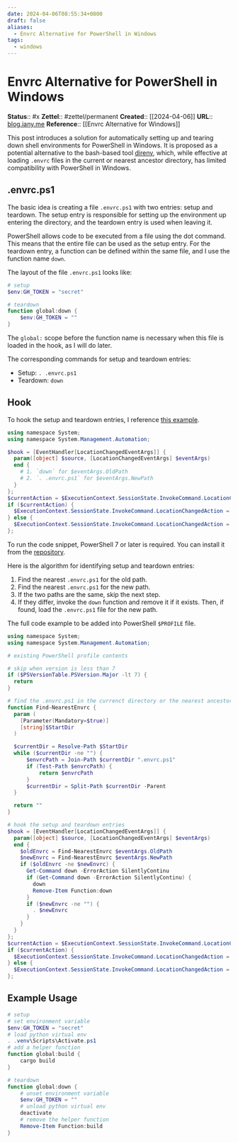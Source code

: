```yaml
---
date: 2024-04-06T08:55:34+0800
draft: false
aliases:
  - Envrc Alternative for PowerShell in Windows
tags:
  - windows
---
```


# Envrc Alternative for PowerShell in Windows

**Status**:: #x
**Zettel**:: #zettel/permanent
**Created**:: [[2024-04-06]]
**URL**:: [blog.iany.me](https://blog.iany.me/2024/04/envrc-alternative-for-powershell-in-windows/)
**Reference**:: [[Envrc Alternative for Windows]]

This post introduces a solution for automatically setting up and tearing down shell environments for PowerShell in Windows. It is proposed as a potential alternative to the bash-based tool [direnv](https://github.com/direnv/direnv), which, while effective at loading `.envrc` files in the current or nearest ancestor directory, has limited compatibility with PowerShell in Windows.

<!--more-->
## .envrc.ps1

The basic idea is creating a file `.envrc.ps1` with two entries: setup and teardown. The setup entry is responsible for setting up the environment up entering the directory, and the teardown entry is used when leaving it.

PowerShell allows code to be executed from a file using the dot command. This means that the entire file can be used as the setup entry. For the teardown entry, a function can be defined within the same file, and I use the function name `down`.

The layout of the file `.envrc.ps1` looks like:

```powershell
# setup
$env:GH_TOKEN = "secret"

# teardown
function global:down {
    $env:GH_TOKEN = ""
}
```

The `global:` scope before the function name is necessary when this file is loaded in the hook, as I will do later.

The corresponding commands for setup and teardown entries:

- Setup: `. .envrc.ps1`
- Teardown: `down`

## Hook

To hook the setup and teardown entries, I reference [this example](https://github.com/PowerShell/PowerShell/issues/14484#issuecomment-1731647083). 

```powershell
using namespace System;
using namespace System.Management.Automation;

$hook = [EventHandler[LocationChangedEventArgs]] {
  param([object] $source, [LocationChangedEventArgs] $eventArgs)
  end {
    # 1. `down` for $eventArgs.OldPath
    # 2. `. .envrc.ps1` for $eventArgs.NewPath
  }
};
$currentAction = $ExecutionContext.SessionState.InvokeCommand.LocationChangedAction;
if ($currentAction) {
  $ExecutionContext.SessionState.InvokeCommand.LocationChangedAction = [Delegate]::Combine($currentAction, $hook);
} else {
  $ExecutionContext.SessionState.InvokeCommand.LocationChangedAction = $hook;
};
```

To run the code snippet, PowerShell 7 or later is required. You can install it from the [repository](https://github.com/PowerShell/PowerShell).

Here is the algorithm for identifying setup and teardown entries:

1. Find the nearest `.envrc.ps1` for the old path.
2. Find the nearest `.envrc.ps1` for the new path.
3. If the two paths are the same, skip the next step.
4. If they differ, invoke the `down` function and remove it if it exists. Then, if found, load the `.envrc.ps1` file for the new path.

The full code example to be added into PowerShell `$PROFILE` file.

```powershell
using namespace System;
using namespace System.Management.Automation;

# existing PowerShell profile contents

# skip when version is less than 7
if ($PSVersionTable.PSVersion.Major -lt 7) {
  return
}

# find the .envrc.ps1 in the currenct directory or the nearest ancestor directory.
function Find-NearestEnvrc {
  param (
    [Parameter(Mandatory=$true)]
    [string]$StartDir
  )

  $currentDir = Resolve-Path $StartDir
  while ($currentDir -ne "") {
      $envrcPath = Join-Path $currentDir ".envrc.ps1"
      if (Test-Path $envrcPath) {
          return $envrcPath
      }
      $currentDir = Split-Path $currentDir -Parent
  }

  return ""
}

# hook the setup and teardown entries
$hook = [EventHandler[LocationChangedEventArgs]] {
  param([object] $source, [LocationChangedEventArgs] $eventArgs)
  end {
    $oldEnvrc = Find-NearestEnvrc $eventArgs.OldPath
    $newEnvrc = Find-NearestEnvrc $eventArgs.NewPath
    if ($oldEnvrc -ne $newEnvrc) {
      Get-Command down -ErrorAction SilentlyContinu
      if (Get-Command down -ErrorAction SilentlyContinu) {
        down
        Remove-Item Function:down
      }
      if ($newEnvrc -ne "") {
        . $newEnvrc
      }
    }
  }
};
$currentAction = $ExecutionContext.SessionState.InvokeCommand.LocationChangedAction;
if ($currentAction) {
  $ExecutionContext.SessionState.InvokeCommand.LocationChangedAction = [Delegate]::Combine($currentAction, $hook);
} else {
  $ExecutionContext.SessionState.InvokeCommand.LocationChangedAction = $hook;
};
```

## Example Usage

```powershell
# setup
# set environment variable
$env:GH_TOKEN = "secret"
# load python virtual env
. .venv\Scripts\Activate.ps1
# add a helper function
function global:build {
    cargo build
}

# teardown
function global:down {
    # unset environment variable
    $env:GH_TOKEN = ""
    # unload python virtual env
    deactivate
    # remove the helper function
    Remove-Item Function:build
}
```